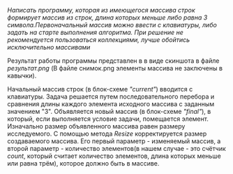 *Написать программу, которая из имеющегося массива строк формирует массив из строк, длина которых меньше либо равна 3 символа.Первоначальный массив можно ввести с клавиатуры, либо задать на старте выполнения алгоритма. При решение не рекомендуется пользоваться коллекциями, лучше обойтись исключительно массивами*

Результат работы программы представлен в в виде скиншота в файле *результат.png* (В файле снимок.png элементы массива не заключены в кавычки).

Начальный массив строк (в блок-схеме *"current"*) вводится с клавиатуры. 
Задача решается путем последовательного перебора и сравнения длины каждого элемента исходного массива с заданным значением "3". Объявляется новый массив (в блок-схеме *"final"*), в который, если выполняется условие задачи, помещается элемент.  Изначально размер объявленного массива равен размеру исследуемого. С помощью метода *Resize* корректируется размер создаваемого массива. Его первый параметр - изменяемый массив, а второй параметр - количество элементов(в нашем случае - это счётчик *count*, который считает количество элементов, длина которых меньше или равна трём), которое должно быть в массиве.